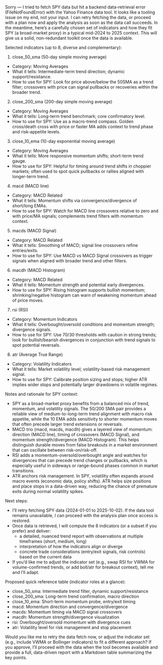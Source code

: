 Sorry — I tried to fetch SPY data but hit a backend data-retrieval error (FileNotFoundError) with the Yahoo Finance data tool. It looks like a tooling issue on my end, not your input. I can retry fetching the data, or proceed with a plan now and apply the analysis as soon as the data call succeeds. In the meantime, here’s a carefully chosen set of indicators and how they fit SPY (a broad-market proxy) in a typical mid-2024 to 2025 context. This will give us a solid, non-redundant toolkit once the data is available.

Selected indicators (up to 8, diverse and complementary):
1) close_50_sma (50-day simple moving average)
- Category: Moving Averages
- What it tells: Intermediate-term trend direction; dynamic support/resistance.
- How to use for SPY: Look for price above/below the 50SMA as a trend filter; crossovers with price can signal pullbacks or recoveries within the broader trend.

2) close_200_sma (200-day simple moving average)
- Category: Moving Averages
- What it tells: Long-term trend benchmark; core confirmatory level.
- How to use for SPY: Use as a macro-trend compass. Golden cross/death cross with price or faster MA adds context to trend phase and risk-appetite levels.

3) close_10_ema (10-day exponential moving average)
- Category: Moving Averages
- What it tells: More responsive momentum shifts; short-term trend gauge.
- How to use for SPY: Helpful for timing around trend shifts in choppier markets; often used to spot quick pullbacks or rallies aligned with longer-term trend.

4) macd (MACD line)
- Category: MACD Related
- What it tells: Momentum shifts via convergence/divergence of short/long EMAs.
- How to use for SPY: Watch for MACD line crossovers relative to zero and with price/MA signals; complements trend filters with momentum context.

5) macds (MACD Signal)
- Category: MACD Related
- What it tells: Smoothing of MACD; signal line crossovers refine entries/exits.
- How to use for SPY: Use MACD vs MACD Signal crossovers as trigger signals when aligned with broader trend and other filters.

6) macdh (MACD Histogram)
- Category: MACD Related
- What it tells: Momentum strength and potential early divergences.
- How to use for SPY: Rising histogram supports bullish momentum; shrinking/negative histogram can warn of weakening momentum ahead of price moves.

7) rsi (RSI)
- Category: Momentum Indicators
- What it tells: Overbought/oversold conditions and momentum strength; divergence signals.
- How to use for SPY: Use 70/30 thresholds with caution in strong trends; look for bullish/bearish divergences in conjunction with trend signals to spot potential reversals.

8) atr (Average True Range)
- Category: Volatility Indicators
- What it tells: Market volatility level; volatility-based risk management signal.
- How to use for SPY: Calibrate position sizing and stops; higher ATR implies wider stops and potentially larger drawdowns in volatile regimes.

Notes and rationale for SPY context:
- SPY as a broad-market proxy benefits from a balanced mix of trend, momentum, and volatility signals. The 50/200 SMA pair provides a reliable view of medium-to-long-term trend alignment with macro risk appetite, while the 10 EMA adds sensitivity to shorter momentum moves that often precede larger trend extensions or reversals.
- MACD trio (macd, macds, macdh) gives a layered view of momentum: direction (MACD line), timing of crossovers (MACD Signal), and momentum strength/divergence (MACD Histogram). This helps distinguish durable moves from false breakouts in a market environment that can oscillate between risk-on/risk-off.
- RSI adds a momentum-oversold/overbought angle and watches for divergences that can precede trend changes or pullbacks, which is especially useful in sideways or range-bound phases common in market transitions.
- ATR anchors risk management. In SPY, volatility often expands around macro events (economic data, policy shifts). ATR helps size positions and place stops in a data-driven way, reducing the chance of premature exits during normal volatility spikes.

Next steps:
- I’ll retry fetching SPY data (2024-01-01 to 2025-10-02). If the data tool remains unavailable, I can proceed with the analysis plan once access is restored.
- Once data is retrieved, I will compute the 8 indicators (or a subset if you prefer) and deliver:
  - a detailed, nuanced trend report with observations at multiple timeframes (short, medium, long)
  - interpretation of how the indicators align or diverge
  - concrete trade considerations (entry/exit signals, risk controls) based on the current data
- If you’d like me to adjust the indicator set (e.g., swap RSI for VWMA for volume-confirmed trends, or add boll/atr for breakout context), tell me and I’ll adapt.

Proposed quick reference table (indicator roles at a glance):
- close_50_sma: Intermediate trend filter, dynamic support/resistance
- close_200_sma: Long-term trend confirmation, macro direction
- close_10_ema: Short-term momentum probe, entry/exit timing
- macd: Momentum direction and convergence/divergence
- macds: Momentum timing via MACD signal crossovers
- macdh: Momentum strength/divergence visualization
- rsi: Overbought/oversold momentum with divergence cues
- atr: Volatility level for risk management and stop placement

Would you like me to retry the data fetch now, or adjust the indicator set (e.g., include VWMA or Bollinger indicators) to fit a different approach? If you approve, I’ll proceed with the data when the tool becomes available and provide a full, data-driven report with a Markdown table summarizing the key points.